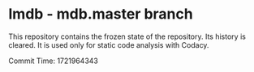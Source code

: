 # lmdb - mdb.master branch

This repository contains the frozen state of the repository.
Its history is cleared. It is used only for static code
analysis with Codacy.

Commit Time: 1721964343